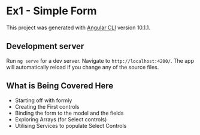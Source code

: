 # Ex1 - Simple Form 

This project was generated with [Angular CLI](https://github.com/angular/angular-cli) version 10.1.1.

## Development server

Run `ng serve` for a dev server. Navigate to `http://localhost:4200/`. The app will automatically reload if you change any of the source files.

## What is Being Covered Here 

- Starting off with formly 
- Creating the First controls
- Binding the form to the model and the fields 
- Exploring Arrays (for Select controls)
- Utilising Services to populate Select Controls

